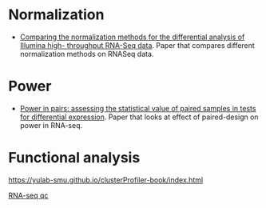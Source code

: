 # Normalization
* [Comparing the normalization methods for
the differential analysis of Illumina high-
throughput RNA-Seq data](https://bmcbioinformatics.biomedcentral.com/articles/10.1186/s12859-015-0778-7). Paper that compares different normalization methods on RNASeq data.

# Power
* [Power in pairs: assessing the statistical value of paired samples in tests for differential expression](https://www.ncbi.nlm.nih.gov/pmc/articles/PMC6302489/). Paper that looks at effect of paired-design on power in RNA-seq.

# Functional analysis
https://yulab-smu.github.io/clusterProfiler-book/index.html


[RNA-seq qc](https://seqqc.wordpress.com/)
